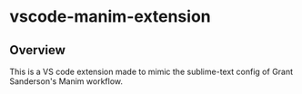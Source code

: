# vscode-manim-extension

## Overview
This is a VS code extension made to mimic the sublime-text config of Grant Sanderson's Manim workflow.
